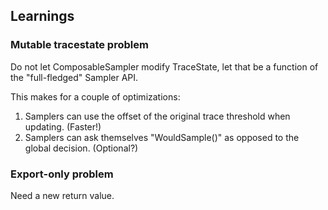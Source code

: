 ## Learnings

### Mutable tracestate problem

Do not let ComposableSampler modify TraceState, let that be a function
of the "full-fledged" Sampler API.

This makes for a couple of optimizations: 
1. Samplers can use the offset of the original trace threshold when updating. (Faster!)
2. Samplers can ask themselves "WouldSample()" as opposed to the global decision. (Optional?)

### Export-only problem

Need a new return value.
